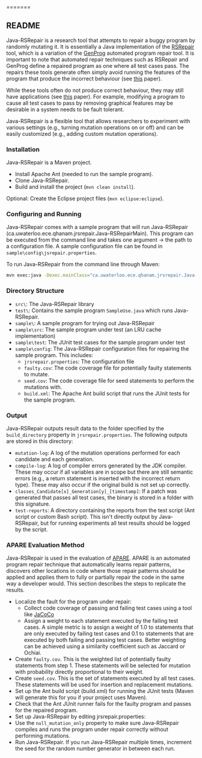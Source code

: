 =======
## README ##

Java-RSRepair is a research tool that attempts to repair a buggy program by randomly mutating it. It is essentially a Java implementation of the [RSRepair](http://qiyuhua.github.io/projects/rsrepair/) tool, which is a variation of the [GenProg](http://dijkstra.cs.virginia.edu/genprog/) automated program repair tool. It is important to note that automated repair techniques such as RSRepair and GenProg define a repaired program as one where all test cases pass. The repairs these tools generate often simply avoid running the features of the program that produce the incorrect behaviour (see [this](http://dspace.mit.edu/bitstream/handle/1721.1/94337/MIT-CSAIL-TR-2015-003.pdf?sequence=1) paper). 

While these tools often do not produce correct behaviour, they may still have applications (see [this](https://hal.inria.fr/hal-01054549/PDF/essay-automatic-repair.pdf) paper). For example, modifying a program to cause all test cases to pass by removing graphical features may be desirable in a system needs to be fault tolerant.

Java-RSRepair is a flexible tool that allows researchers to experiment with various settings (e.g., turning mutation operations on or off) and can be easily customized (e.g., adding custom mutation operations).

### Installation ###

Java-RSRepair is a Maven project.

* Install Apache Ant (needed to run the sample program).
* Clone Java-RSRepair.
* Build and install the project (`mvn clean install`).

Optional: Create the Eclipse project files (`mvn eclipse:eclipse`).

### Configuring and Running ###

Java-RSRepair comes with a sample program that will run Java-RSRepair (ca.uwaterloo.ece.qhanam.jrsrepair.Java-RSRepairMain). This program can be executed from the command line and takes one argument -> the path to a configuration file. A sample configuration file can be found in `sample\config\jsrepair.properties`.

To run Java-RSRepair from the command line through Maven:
```bash
mvn exec:java -Dexec.mainClass="ca.uwaterloo.ece.qhanam.jrsrepair.Java-RSRepairMain" -Dexec.args="./sample/config/jrsrepair.properties"
```

### Directory Structure ###

* `src\`: The Java-RSRepair library
* `test\`: Contains the sample program `SampleUse.java` which runs Java-RSRepair.
* `sample\`: A sample program for trying out Java-RSRepair
* `sample\src`: The sample program under test (an LRU cache implementation)
* `sample\test`: The JUnit test cases for the sample program under test
* `sample\config`: The Java-RSRepair configuration files for repairing the sample program. This includes:
    * `jrsrepair.properties`: The configuration file
    * `faulty.cov`: The code coverage file for potentially faulty statements to mutate.
    * `seed.cov`: The code coverage file for seed statements to perform the mutations with.
    * `build.xml`: The Apache Ant build script that runs the JUnit tests for the sample program.

### Output ###

Java-RSRepair outputs result data to the folder specified by the `build_directory` property in `jrsrepair.properties`. The following outputs are stored in this directory:

* `mutation-log`: A log of the mutation operations performed for each candidate and each generation.
* `compile-log`: A log of compiler errors generated by the JDK compiler. These may occur if all variables are in scope but there are still semantic errors (e.g., a return statement is inserted with the incorrect return type). These may also occur if the original build is not set up correctly.
* `classes_Candidate[x]_Generation[y]_[timestamp]`: If a patch was generated that passes all test cases, the binary is stored in a folder with this signature.
* `test-reports`: A directory containing the reports from the test script (Ant script or custom Bash script). This isn't directly output by Java-RSRepair, but for running experiments all test results should be logged by the script.

### APARE Evaluation Method ###

Java-RSRepair is used in the evaluation of [APARE](http://asset.uwaterloo.ca/APARE/). APARE is an automated program repair technique that automatically learns repair patterns, discovers other locations in code where those repair patterns should be applied and applies them to fully or partially repair the code in the same way a developer would. This section describes the steps to replicate the results.

* Localize the fault for the program under repair:
    * Collect code coverage of passing and failing test cases using a tool like [JaCoCo](http://www.eclemma.org/jacoco/)
    * Assign a weight to each statement executed by the failing test cases. A simple metric is to assign a weight of 1.0 to statements that are only executed by failing test cases and 0.1 to statements that are executed by both failing and passing test cases. Better weighting can be achieved using a similarity coefficient such as Jaccard or Ochiai. 
* Create `faulty.cov`. This is the weighted list of potentially faulty statements from step 1. These statements will be selected for mutation with probability directly proportional to their weight.
* Create `seed.cov`. This is the set of statements executed by all test cases. These statements will be used for insertion and replacement mutations.
* Set up the Ant build script (build.xml) for running the JUnit tests (Maven will generate this for you if your project uses Maven).
* Check that the Ant JUnit runner fails for the faulty program and passes for the repaired program.
* Set up Java-RSRepair by editing jrsrepair.properties:
* Use the `null_mutation_only` property to make sure Java-RSRepair compiles and runs the program under repair correctly without performing mutations.
* Run Java-RSRepair. If you run Java-RSRepair multiple times, increment the seed for the random number generator in between each run.
